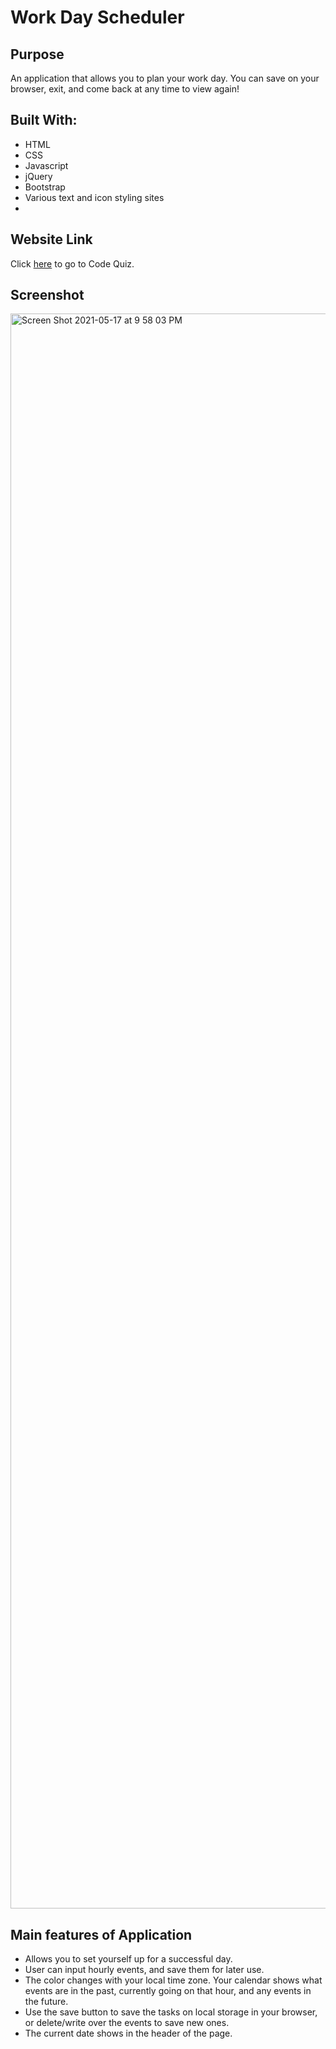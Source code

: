 # Work Day Scheduler


## Purpose

An application that allows you to plan your work day.  You can save on your browser, exit, and come back at any time to view again!


## Built With:

- HTML
- CSS
- Javascript
- jQuery
- Bootstrap
- Various text and icon styling sites
- 

## Website Link

Click [here](https://marksherm04.github.io/work-day-schedule/) to go to Code Quiz.


## Screenshot

<img width="2552" alt="Screen Shot 2021-05-17 at 9 58 03 PM" src="https://user-images.githubusercontent.com/81338255/118578905-05137400-b75b-11eb-84b5-935ab8b2bd54.png">


## Main features of Application

- Allows you to set yourself up for a successful day.
- User can input hourly events, and save them for later use.
- The color changes with your local time zone. Your calendar shows what events are in the past, currently going on that hour, and any events in the future.
- Use the save button to save the tasks on local storage in your browser, or delete/write over the events to save new ones.  
- The current date shows in the header of the page.
